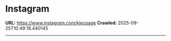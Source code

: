 # Instagram

**URL:** https://www.instagram.com/kiecpage
**Crawled:** 2025-09-25T10:49:18.440145

---

